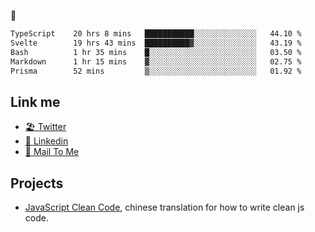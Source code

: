 🤔


<!--START_SECTION:waka-->

```txt
TypeScript    20 hrs 8 mins   ███████████░░░░░░░░░░░░░░   44.10 %
Svelte        19 hrs 43 mins  ██████████▓░░░░░░░░░░░░░░   43.19 %
Bash          1 hr 35 mins    █░░░░░░░░░░░░░░░░░░░░░░░░   03.50 %
Markdown      1 hr 15 mins    ▓░░░░░░░░░░░░░░░░░░░░░░░░   02.75 %
Prisma        52 mins         ▒░░░░░░░░░░░░░░░░░░░░░░░░   01.92 %
```

<!--END_SECTION:waka-->

## Link me

- [🏖️ Twitter](https://twitter.com/yuetong3yu)
- [🧳 Linkedin](https://www.linkedin.com/in/yuetong3yu)
- [📧 Mail To Me](mailto:yuetong3yu@gmail.com)


## Projects 

- [JavaScript Clean Code](https://js-clean-code-cn.vercel.app/), chinese translation for how to write clean js code.
